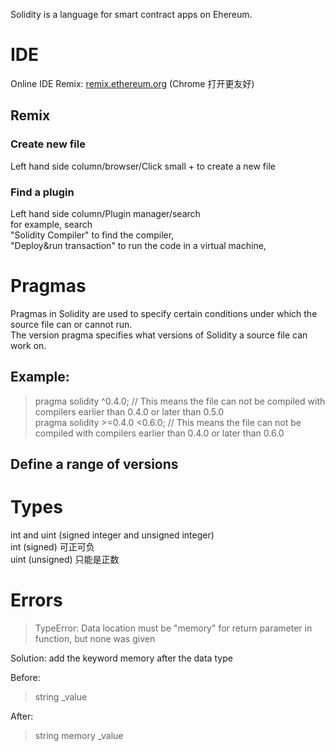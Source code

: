 Solidity is a language for smart contract apps on Ehereum.
# IDE
Online IDE Remix:
[remix.ethereum.org](http://remix.ethereum.org/) (Chrome 打开更友好)
## Remix
### Create new file
Left hand side column/browser/Click small + to create a new file
### Find a plugin
Left hand side column/Plugin manager/search  
for example, search  
"Solidity Compiler" to find the compiler,  
"Deploy&run transaction" to run the code in a virtual machine,  

# Pragmas
Pragmas in Solidity are used to specify certain conditions under which the source file can or cannot run.  
The version pragma specifies what versions of Solidity a source file can work on.  
## Example:
> pragma solidity ^0.4.0; // This means the file can not be compiled with compilers earlier than 0.4.0 or later than 0.5.0  
> pragma solidity >=0.4.0 <0.6.0; // This means the file can not be compiled with compilers earlier than 0.4.0 or later than 0.6.0  
## Define a range of versions

# Types
int and uint (signed integer and unsigned integer)  
int (signed) 可正可负  
uint (unsigned) 只能是正数

# Errors
> TypeError: Data location must be "memory" for return parameter in function, but none was given  

Solution: add the keyword memory after the data type

Before:  
> string _value  

After:  
> string memory _value
